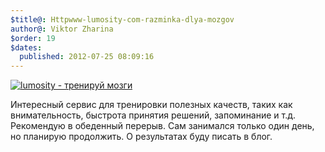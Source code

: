 ```yaml
---
$title@: Httpwww-lumosity-com-razminka-dlya-mozgov
author@: Viktor Zharina
$order: 19
$dates:
  published: 2012-07-25 08:09:16
---
```

<a href="http://www.lumosity.com"><img src="http://static.sl.lumosity.com/images/trainer/lumosity.png" alt="lumosity - тренируй мозги" /></a>

Интересный сервис для тренировки полезных качеств, таких как внимательность, быстрота принятия решений, запоминание и т.д. Рекомендую в обеденный перерыв. Сам занимался только один день, но планирую продолжить. О результатах буду писать в блог.
